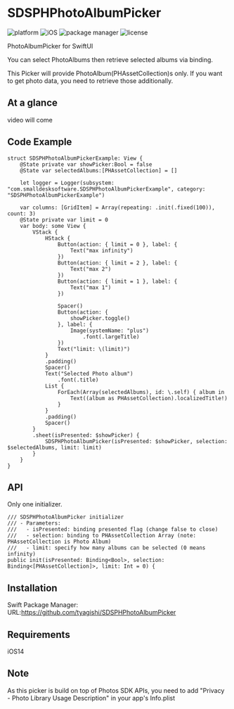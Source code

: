 # SDSPHPhotoAlbumPicker

![platform](https://img.shields.io/badge/Platform-macOS/iOS)
![iOS](https://img.shields.io/badge/iOS-v14_orLater-blue)
![package manager](https://img.shields.io/badge/SPM-Supported-orange)
![license](https://img.shields.io/badge/license-MIT-lightgrey)

PhotoAlbumPicker for SwiftUI

You can select PhotoAlbums then retrieve selected albums via binding.

This Picker will provide PhotoAlbum(PHAssetCollection)s only. If you want to get photo data, you need to retrieve those additionally.

## At a glance

video will come 

## Code Example
```
struct SDSPHPhotoAlbumPickerExample: View {
    @State private var showPicker:Bool = false
    @State var selectedAlbums:[PHAssetCollection] = []
    
    let logger = Logger(subsystem: "com.smalldesksoftware.SDSPHPhotoAlbumPickerExample", category: "SDSPHPhotoAlbumPickerExample")
    
    var columns: [GridItem] = Array(repeating: .init(.fixed(100)), count: 3)
    @State private var limit = 0
    var body: some View {
        VStack {
            HStack {
                Button(action: { limit = 0 }, label: {
                    Text("max infinity")
                })
                Button(action: { limit = 2 }, label: {
                    Text("max 2")
                })
                Button(action: { limit = 1 }, label: {
                    Text("max 1")
                })

                Spacer()
                Button(action: {
                    showPicker.toggle()
                }, label: {
                    Image(systemName: "plus")
                        .font(.largeTitle)
                })
                Text("limit: \(limit)")
            }
            .padding()
            Spacer()
            Text("Selected Photo album")
                .font(.title)
            List {
                ForEach(Array(selectedAlbums), id: \.self) { album in
                    Text((album as PHAssetCollection).localizedTitle!)
                }
            }
            .padding()
            Spacer()
        }
        .sheet(isPresented: $showPicker) {
            SDSPHPhotoAlbumPicker(isPresented: $showPicker, selection: $selectedAlbums, limit: limit)
        }
    }
}
```

## API
Only one initializer.
```
/// SDSPHPhotoAlbumPicker initializer
/// - Parameters:
///   - isPresented: binding presented flag (change false to close)
///   - selection: binding to PHAssetCollection Array (note: PHAssetCollection is Photo Album)
///   - limit: specify how many albums can be selected (0 means infinity)
public init(isPresented: Binding<Bool>, selection: Binding<[PHAssetCollection]>, limit: Int = 0) {
```


## Installation
Swift Package Manager: URL:https://github.com/tyagishi/SDSPHPhotoAlbumPicker

## Requirements
iOS14

## Note
As this picker is build on top of Photos SDK APIs, you need to add "Privacy - Photo Library Usage Description" in your app's Info.plist
